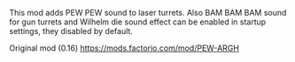 This mod adds PEW PEW sound to laser turrets. Also BAM BAM BAM sound for gun turrets and Wilhelm die sound effect can be enabled in startup settings, they disabled by default.

Original mod (0.16) https://mods.factorio.com/mod/PEW-ARGH
